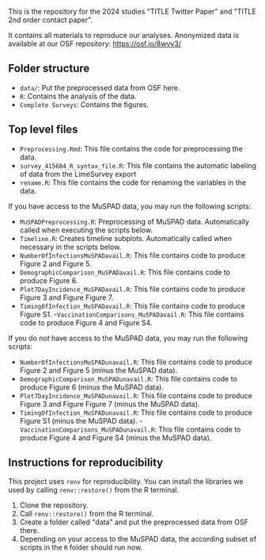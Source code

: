 This is the repository for the 2024 studies "TITLE Twitter Paper" and "TITLE 2nd order contact paper".

It contains all materials to reproduce our analyses. Anonymized data is available at our OSF repository: https://osf.io/8wvy3/

## Folder structure

-   `data/`: Put the preprocessed data from OSF here.
-   `R`: Contains the analysis of the data.
-   `Complete Surveys`: Contains the figures.


## Top level files

-  `Preprocessing.Rmd`: This file contains the code for preprocessing the data.
-  `survey_415684_R_syntax_file.R`: This file contains the automatic labeling of data from the LimeSurvey export
-  `rename.R`: This file contains the code for renaming the variables in the data.

If you have access to the MuSPAD data, you may run the following scripts:

- `MuSPADPreprocessing.R`: Preprocessing of MuSPAD data. Automatically called when executing the scripts below.
- `Timeline.R`: Creates timeline subplots. Automatically called when necessary in the scripts below. 
- `NumberOfInfectionsMuSPADavail.R`: This file contains code to produce Figure 2 and Figure 5.
- `DemographicComparison_MuSPADavail.R`: This file contains code to produce Figure 6.
- `Plot7DayIncidence_MuSPADavail.R`: This file contains code to produce Figure 3 and Figure Figure 7.
- `TimingOfInfection_MuSPADavail.R`: This file contains code to produce Figure S1.
-`VaccinationComparisons_MuSPADavail.R`: This file contains code to produce Figure 4 and Figure S4.

If you do _not_ have access to the MuSPAD data, you may run the following scripts:

- `NumberOfInfectionsMuSPADunavail.R`: This file contains code to produce Figure 2 and Figure 5 (minus the MuSPAD data).
- `DemographicComparison_MuSPADunavail.R`: This file contains code to produce Figure 6 (minus the MuSPAD data).
- `Plot7DayIncidence_MuSPADunavail.R`: This file contains code to produce Figure 3 and Figure Figure 7 (minus the MuSPAD data).
- `TimingOfInfection_MuSPADunavail.R`: This file contains code to produce Figure S1 (minus the MuSPAD data).
-`VaccinationComparisons_MuSPADunavail.R`: This file contains code to produce Figure 4 and Figure S4 (minus the MuSPAD data).

## Instructions for reproducibility

This project uses `renv` for reproducibility. You can install the libraries we used by calling `renv::restore()` from the R terminal.

1. Clone the repository.
2. Call `renv::restore()` from the R terminal.
3. Create a folder called "data" and put the preprocessed data from OSF there.
4. Depending on your access to the MuSPAD data, the according subset of scripts in the `R` folder should run now.
